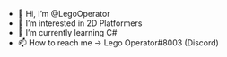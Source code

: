 - 👋 Hi, I’m @LegoOperator
- 👀 I’m interested in 2D Platformers
- 🌱 I’m currently learning C#
- 📫 How to reach me -> Lego Operator#8003 (Discord)
